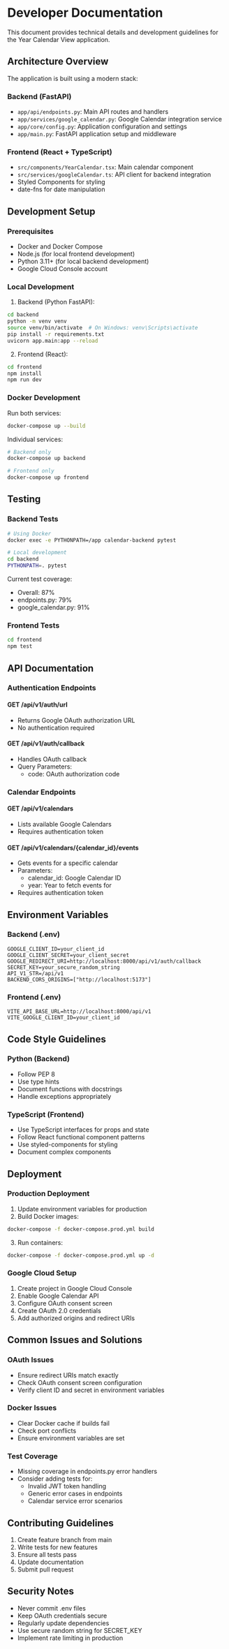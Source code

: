 # Developer Documentation

This document provides technical details and development guidelines for the Year Calendar View application.

## Architecture Overview

The application is built using a modern stack:

### Backend (FastAPI)
- `app/api/endpoints.py`: Main API routes and handlers
- `app/services/google_calendar.py`: Google Calendar integration service
- `app/core/config.py`: Application configuration and settings
- `app/main.py`: FastAPI application setup and middleware

### Frontend (React + TypeScript)
- `src/components/YearCalendar.tsx`: Main calendar component
- `src/services/googleCalendar.ts`: API client for backend integration
- Styled Components for styling
- date-fns for date manipulation

## Development Setup

### Prerequisites
- Docker and Docker Compose
- Node.js (for local frontend development)
- Python 3.11+ (for local backend development)
- Google Cloud Console account

### Local Development

1. Backend (Python FastAPI):
```bash
cd backend
python -m venv venv
source venv/bin/activate  # On Windows: venv\Scripts\activate
pip install -r requirements.txt
uvicorn app.main:app --reload
```

2. Frontend (React):
```bash
cd frontend
npm install
npm run dev
```

### Docker Development

Run both services:
```bash
docker-compose up --build
```

Individual services:
```bash
# Backend only
docker-compose up backend

# Frontend only
docker-compose up frontend
```

## Testing

### Backend Tests
```bash
# Using Docker
docker exec -e PYTHONPATH=/app calendar-backend pytest

# Local development
cd backend
PYTHONPATH=. pytest
```

Current test coverage:
- Overall: 87%
- endpoints.py: 79%
- google_calendar.py: 91%

### Frontend Tests
```bash
cd frontend
npm test
```

## API Documentation

### Authentication Endpoints

#### GET /api/v1/auth/url
- Returns Google OAuth authorization URL
- No authentication required

#### GET /api/v1/auth/callback
- Handles OAuth callback
- Query Parameters:
  - code: OAuth authorization code

### Calendar Endpoints

#### GET /api/v1/calendars
- Lists available Google Calendars
- Requires authentication token

#### GET /api/v1/calendars/{calendar_id}/events
- Gets events for a specific calendar
- Parameters:
  - calendar_id: Google Calendar ID
  - year: Year to fetch events for
- Requires authentication token

## Environment Variables

### Backend (.env)
```
GOOGLE_CLIENT_ID=your_client_id
GOOGLE_CLIENT_SECRET=your_client_secret
GOOGLE_REDIRECT_URI=http://localhost:8000/api/v1/auth/callback
SECRET_KEY=your_secure_random_string
API_V1_STR=/api/v1
BACKEND_CORS_ORIGINS=["http://localhost:5173"]
```

### Frontend (.env)
```
VITE_API_BASE_URL=http://localhost:8000/api/v1
VITE_GOOGLE_CLIENT_ID=your_client_id
```

## Code Style Guidelines

### Python (Backend)
- Follow PEP 8
- Use type hints
- Document functions with docstrings
- Handle exceptions appropriately

### TypeScript (Frontend)
- Use TypeScript interfaces for props and state
- Follow React functional component patterns
- Use styled-components for styling
- Document complex components

## Deployment

### Production Deployment
1. Update environment variables for production
2. Build Docker images:
```bash
docker-compose -f docker-compose.prod.yml build
```
3. Run containers:
```bash
docker-compose -f docker-compose.prod.yml up -d
```

### Google Cloud Setup
1. Create project in Google Cloud Console
2. Enable Google Calendar API
3. Configure OAuth consent screen
4. Create OAuth 2.0 credentials
5. Add authorized origins and redirect URIs

## Common Issues and Solutions

### OAuth Issues
- Ensure redirect URIs match exactly
- Check OAuth consent screen configuration
- Verify client ID and secret in environment variables

### Docker Issues
- Clear Docker cache if builds fail
- Check port conflicts
- Ensure environment variables are set

### Test Coverage
- Missing coverage in endpoints.py error handlers
- Consider adding tests for:
  - Invalid JWT token handling
  - Generic error cases in endpoints
  - Calendar service error scenarios

## Contributing Guidelines

1. Create feature branch from main
2. Write tests for new features
3. Ensure all tests pass
4. Update documentation
5. Submit pull request

## Security Notes

- Never commit .env files
- Keep OAuth credentials secure
- Regularly update dependencies
- Use secure random string for SECRET_KEY
- Implement rate limiting in production 